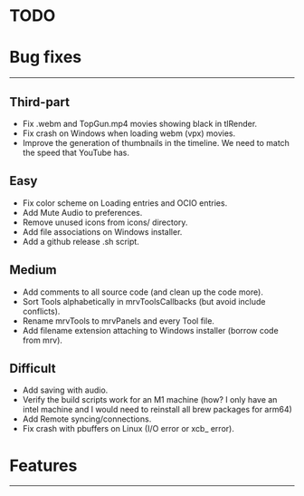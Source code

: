 TODO
====

# Bug fixes
-----------

## Third-part
- Fix .webm and TopGun.mp4 movies showing black in tlRender.
- Fix crash on Windows when loading webm (vpx) movies.
- Improve the generation of thumbnails in the timeline.  We need to match
  the speed that YouTube has.


## Easy

- Fix color scheme on Loading entries and OCIO entries.
- Add Mute Audio to preferences.
- Remove unused icons from icons/ directory.
- Add file associations on Windows installer.
- Add a github release .sh script.


## Medium

- Add comments to all source code (and clean up the code more).
- Sort Tools alphabetically in mrvToolsCallbacks (but avoid include conflicts).
- Rename mrvTools to mrvPanels and every Tool file.
- Add filename extension attaching to Windows installer (borrow code from mrv).


## Difficult

- Add saving with audio.
- Verify the build scripts work for an M1 machine (how?  I only have an intel
  machine and I would need to reinstall all brew packages for arm64)
- Add Remote syncing/connections.
- Fix crash with pbuffers on Linux (I/O error or xcb_ error).


# Features
----------
